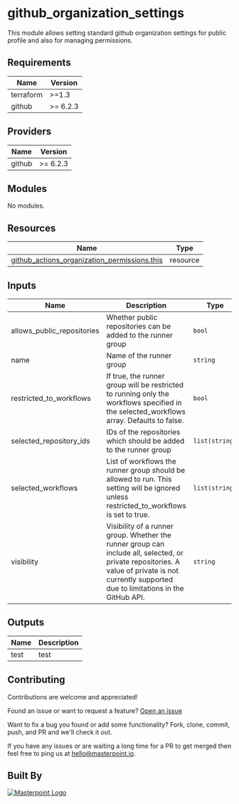 # github_organization_settings

This module allows setting standard github organization settings for public profile and also for managing permissions.

<!-- BEGIN_TF_DOCS -->
<!-- prettier-ignore-start -->

## Requirements

| Name | Version |
|------|---------|
| terraform | >=1.3 |
| github | >= 6.2.3 |

## Providers

| Name | Version |
|------|---------|
| github | >= 6.2.3 |

## Modules

No modules.

## Resources

| Name | Type |
|------|------|
| [github_actions_organization_permissions.this](https://registry.terraform.io/providers/integrations/github/latest/docs/resources/actions_organization_permissions) | resource |

## Inputs

| Name | Description | Type | Default | Required |
|------|-------------|------|---------|:--------:|
| allows_public_repositories | Whether public repositories can be added to the runner group | `bool` | `null` | no |
| name | Name of the runner group | `string` | n/a | yes |
| restricted_to_workflows | If true, the runner group will be restricted to running only the workflows specified in the selected_workflows array. Defaults to false. | `bool` | `null` | no |
| selected_repository_ids | IDs of the repositories which should be added to the runner group | `list(string)` | `[]` | no |
| selected_workflows | List of workflows the runner group should be allowed to run. This setting will be ignored unless restricted_to_workflows is set to true. | `list(string)` | `[]` | no |
| visibility | Visibility of a runner group. Whether the runner group can include all, selected, or private repositories. A value of private is not currently supported due to limitations in the GitHub API. | `string` | `null` | no |

## Outputs

| Name | Description |
|------|-------------|
| test | test |


## Contributing

Contributions are welcome and appreciated!

Found an issue or want to request a feature? [Open an issue](TODO)

Want to fix a bug you found or add some functionality? Fork, clone, commit, push, and PR and we'll check it out.

If you have any issues or are waiting a long time for a PR to get merged then feel free to ping us at [hello@masterpoint.io](mailto:hello@masterpoint.io).

## Built By

[![Masterpoint Logo](https://i.imgur.com/RDLnuQO.png)](https://masterpoint.io)

<!-- prettier-ignore-end -->
<!-- END_TF_DOCS -->
